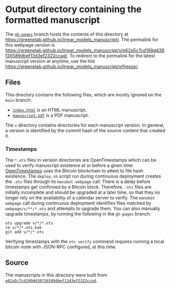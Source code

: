 # Output directory containing the formatted manuscript

The [`gh-pages`](https://github.com/greenelab/linear_models_manuscript/tree/gh-pages) branch hosts the contents of this directory at <https://greenelab.github.io/linear_models_manuscript/>.
The permalink for this webpage version is <https://greenelab.github.io/linear_models_manuscript/v/e62a5c7cd199d438f26589dbef13d3ef2322ccad/>.
To redirect to the permalink for the latest manuscript version at anytime, use the link <https://greenelab.github.io/linear_models_manuscript/v/freeze/>.

## Files

This directory contains the following files, which are mostly ignored on the `main` branch:

+ [`index.html`](index.html) is an HTML manuscript.
+ [`manuscript.pdf`](manuscript.pdf) is a PDF manuscript.

The `v` directory contains directories for each manuscript version.
In general, a version is identified by the commit hash of the source content that created it.

### Timestamps

The `*.ots` files in version directories are OpenTimestamps which can be used to verify manuscript existence at or before a given time.
[OpenTimestamps](https://opentimestamps.org/) uses the Bitcoin blockchain to attest to file hash existence.
The `deploy.sh` script run during continuous deployment creates the `.ots` files through its `manubot webpage` call.
There is a delay before timestamps get confirmed by a Bitcoin block.
Therefore, `.ots` files are initially incomplete and should be upgraded at a later time, so that they no longer rely on the availability of a calendar server to verify.
The `manubot webpage` call during continuous deployment identifies files matched by `webpage/v/**/*.ots` and attempts to upgrade them.
You can also manually upgrade timestamps, by running the following in the `gh-pages` branch:

```shell
ots upgrade v/*/*.ots
rm v/*/*.ots.bak
git add v/*/*.ots
```

Verifying timestamps with the `ots verify` command requires running a local bitcoin node with JSON-RPC configured, at this time.

## Source

The manuscripts in this directory were built from
[`e62a5c7cd199d438f26589dbef13d3ef2322ccad`](https://github.com/greenelab/linear_models_manuscript/commit/e62a5c7cd199d438f26589dbef13d3ef2322ccad).
